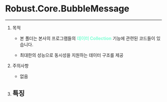 # Robust.Core.BubbleMessage
---

1. 목적

	- 본 폴더는 본사의 프로그램들의 <span style="color: aquamarine"> **데이터 Collection** </span>기능에 관련된 코드들이 있습니다.
	
	- 최대한의 성능으로 동시성을 지원하는 데이터 구조를 제공

1. 주의사항

	- 없음

1. 특징
	-  
